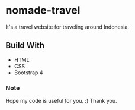 # nomade-travel
It's a travel website for traveling around Indonesia.

## Build With
* HTML
* CSS
* Bootstrap 4

### Note
Hope my code is useful for you. :) Thank you.
